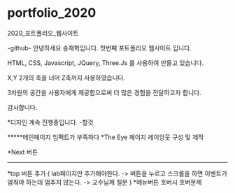 # portfolio_2020
2020_포트폴리오_웹사이트

-github-
안녕하세요 송재혁입니다.
첫번째 포트폴리오 웹사이트 입니다.

HTML, CSS, Javascript, JQuery, Three.Js 를 사용하여 만들고 있습니다.

X,Y 2개의 축을 너머 Z축까지 사용하였습니다.

3차원의 공간을 사용자에게 제공함으로써 더 많은 경험을 전달하고자 합니다.

감사합니다.





*디자인 계속 진행중입니다.
-할것

*****메인페이지 임팩트가 부족하다
*The Eye 페이지 레이앙웃 구성 및 제작

*Next 버튼

-----------
*top 버튼 추가 ( lab페이지만 추가해야한다. -> 버튼을 누르고 스크롤을 하면 이벤트가 멈춰야 하는데 멈추지 않는다. -> 교수님께 질문 )
*메뉴버튼 호버시 호버문제